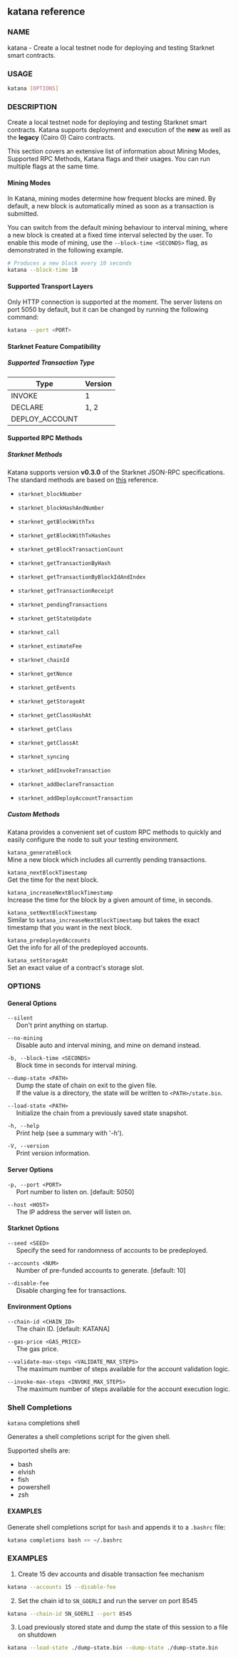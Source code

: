 ## katana reference

### NAME

katana - Create a local testnet node for deploying and testing Starknet smart contracts.

### USAGE

```sh
katana [OPTIONS]
```

### DESCRIPTION

Create a local testnet node for deploying and testing Starknet smart contracts. Katana supports deployment and execution of the **new** as well as the **legacy** (Cairo 0) Cairo contracts.

This section covers an extensive list of information about Mining Modes, Supported RPC Methods, Katana flags and their usages. You can run multiple flags at the same time.

#### Mining Modes

In Katana, mining modes determine how frequent blocks are mined. By default, a new block is automatically mined as soon as a transaction is submitted.

You can switch from the default mining behaviour to interval mining, where a new block is created at a fixed time interval selected by the user. To enable this mode of mining, use the `--block-time <SECONDS>` flag, as demonstrated in the following example.

```sh
# Produces a new block every 10 seconds
katana --block-time 10
```

#### Supported Transport Layers

Only HTTP connection is supported at the moment. The server listens on port 5050 by default, but it can be changed by running the following command:

```sh
katana --port <PORT>
```

#### Starknet Feature Compatibility

##### Supported Transaction Type

| Type           | Version |
| -------------- | ------- |
| INVOKE         | 1       |
| DECLARE        | 1, 2    |
| DEPLOY_ACCOUNT |         |

#### Supported RPC Methods

##### Starknet Methods

Katana supports version **v0.3.0** of the Starknet JSON-RPC specifications. The standard methods are based on [this](https://github.com/starkware-libs/starknet-specs/tree/v0.3.0) reference.

-   `starknet_blockNumber`
-   `starknet_blockHashAndNumber`
-   `starknet_getBlockWithTxs`
-   `starknet_getBlockWithTxHashes`
-   `starknet_getBlockTransactionCount`
-   `starknet_getTransactionByHash`
-   `starknet_getTransactionByBlockIdAndIndex`
-   `starknet_getTransactionReceipt`
-   `starknet_pendingTransactions`
-   `starknet_getStateUpdate`

-   `starknet_call`
-   `starknet_estimateFee`

-   `starknet_chainId`

-   `starknet_getNonce`
-   `starknet_getEvents`
-   `starknet_getStorageAt`
-   `starknet_getClassHashAt`
-   `starknet_getClass`
-   `starknet_getClassAt`

-   `starknet_syncing`

-   `starknet_addInvokeTransaction`
-   `starknet_addDeclareTransaction`
-   `starknet_addDeployAccountTransaction`

##### Custom Methods

Katana provides a convenient set of custom RPC methods to quickly and easily configure the node to suit your testing environment.

`katana_generateBlock`  
Mine a new block which includes all currently pending transactions.

`katana_nextBlockTimestamp`  
Get the time for the next block.

`katana_increaseNextBlockTimestamp`  
Increase the time for the block by a given amount of time, in seconds.

`katana_setNextBlockTimestamp`  
Similar to `katana_increaseNextBlockTimestamp` but takes the exact timestamp that you want in the next block.

`katana_predeployedAccounts`  
Get the info for all of the predeployed accounts.

`katana_setStorageAt`  
Set an exact value of a contract's storage slot.

### OPTIONS

#### General Options

`--silent`  
&nbsp;&nbsp;&nbsp;&nbsp; Don't print anything on startup.

`--no-mining`  
&nbsp;&nbsp;&nbsp;&nbsp; Disable auto and interval mining, and mine on demand instead.

`-b, --block-time <SECONDS>`  
&nbsp;&nbsp;&nbsp;&nbsp; Block time in seconds for interval mining.

`--dump-state <PATH>`  
&nbsp;&nbsp;&nbsp;&nbsp; Dump the state of chain on exit to the given file.  
&nbsp;&nbsp;&nbsp;&nbsp; If the value is a directory, the state will be written to `<PATH>/state.bin`.

`--load-state <PATH>`  
&nbsp;&nbsp;&nbsp;&nbsp; Initialize the chain from a previously saved state snapshot.

`-h, --help`  
&nbsp;&nbsp;&nbsp;&nbsp; Print help (see a summary with '-h').

`-V, --version`  
&nbsp;&nbsp;&nbsp;&nbsp; Print version information.

#### Server Options

`-p, --port <PORT>`  
&nbsp;&nbsp;&nbsp;&nbsp; Port number to listen on. [default: 5050]

`--host <HOST>`  
&nbsp;&nbsp;&nbsp;&nbsp; The IP address the server will listen on.

#### Starknet Options

`--seed <SEED>`  
&nbsp;&nbsp;&nbsp;&nbsp; Specify the seed for randomness of accounts to be predeployed.

`--accounts <NUM>`  
&nbsp;&nbsp;&nbsp;&nbsp; Number of pre-funded accounts to generate. [default: 10]

`--disable-fee`  
&nbsp;&nbsp;&nbsp;&nbsp; Disable charging fee for transactions.

#### Environment Options

`--chain-id <CHAIN_ID>`  
&nbsp;&nbsp;&nbsp;&nbsp; The chain ID. [default: KATANA]

`--gas-price <GAS_PRICE>`  
&nbsp;&nbsp;&nbsp;&nbsp; The gas price.

`--validate-max-steps <VALIDATE_MAX_STEPS>`  
&nbsp;&nbsp;&nbsp;&nbsp; The maximum number of steps available for the account validation logic.

`--invoke-max-steps <INVOKE_MAX_STEPS>`  
&nbsp;&nbsp;&nbsp;&nbsp; The maximum number of steps available for the account execution logic.

### Shell Completions

`katana` completions shell

Generates a shell completions script for the given shell.

Supported shells are:

-   bash
-   elvish
-   fish
-   powershell
-   zsh

#### EXAMPLES

Generate shell completions script for `bash` and appends it to a `.bashrc` file:

```bash
katana completions bash >> ~/.bashrc
```

### EXAMPLES

1. Create 15 dev accounts and disable transaction fee mechanism

```sh
katana --accounts 15 --disable-fee
```

2. Set the chain id to `SN_GOERLI` and run the server on port 8545

```sh
katana --chain-id SN_GOERLI --port 8545
```

3. Load previously stored state and dump the state of this session to a file on shutdown

```sh
katana --load-state ./dump-state.bin --dump-state ./dump-state.bin
```
